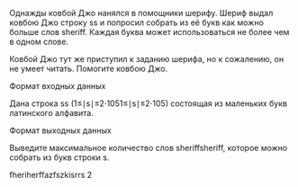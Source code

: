 Однажды ковбой Джо нанялся в помощники шерифу. Шериф выдал ковбою Джо строку ﻿ss﻿ и попросил собрать из её букв как можно больше слов ﻿sheriff﻿. 
Каждая буква может использоваться не более чем в одном слове.

Ковбой Джо тут же приступил к заданию шерифа, но к сожалению, он не умеет читать. Помогите ковбою Джо. 



Формат входных данных

Дана строка ﻿ss﻿ (﻿1≤∣s∣≤2⋅1051≤∣s∣≤2⋅105﻿) состоящая из маленьких букв латинского алфавита. 

Формат выходных данных

Выведите максимальное количество слов ﻿sheriffsheriff﻿, которое можно собрать из букв строки ﻿s﻿. 

fheriherffazfszkisrrs 
2